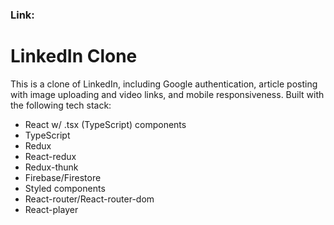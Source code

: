 ### Link:

# LinkedIn Clone

This is a clone of LinkedIn, including Google authentication, article posting with
image uploading and video links, and mobile responsiveness. Built with the following
tech stack:

- React w/ .tsx (TypeScript) components
- TypeScript
- Redux
- React-redux
- Redux-thunk
- Firebase/Firestore
- Styled components
- React-router/React-router-dom
- React-player

